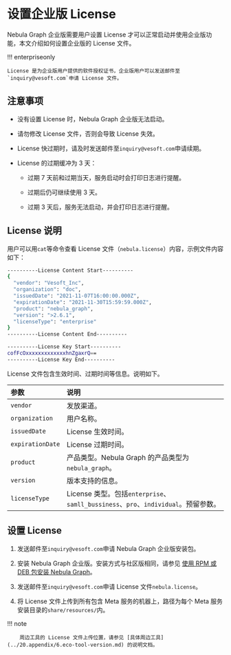 # 设置企业版 License

Nebula Graph 企业版需要用户设置 License 才可以正常启动并使用企业版功能，本文介绍如何设置企业版的 License 文件。

!!! enterpriseonly

    License 是为企业版用户提供的软件授权证书，企业版用户可以发送邮件至`inquiry@vesoft.com`申请 License 文件。

## 注意事项

- 没有设置 License 时，Nebula Graph 企业版无法启动。

- 请勿修改 License 文件，否则会导致 License 失效。

- License 快过期时，请及时发送邮件至`inquiry@vesoft.com`申请续期。

- License 的过期缓冲为 3 天：

  - 过期 7 天前和过期当天，服务启动时会打印日志进行提醒。

  - 过期后仍可继续使用 3 天。

  - 过期 3 天后，服务无法启动，并会打印日志进行提醒。

## License 说明

用户可以用`cat`等命令查看 License 文件（`nebula.license`）内容，示例文件内容如下：

```bash
----------License Content Start----------
{
  "vendor": "Vesoft_Inc",
  "organization": "doc",
  "issuedDate": "2021-11-07T16:00:00.000Z",
  "expirationDate": "2021-11-30T15:59:59.000Z",
  "product": "nebula_graph",
  "version": ">2.6.1",
  "licenseType": "enterprise"
}
----------License Content End----------

----------License Key Start----------
cofFcOxxxxxxxxxxxxxhnZgaxrQ==
----------License Key End----------
```

License 文件包含生效时间、过期时间等信息。说明如下。

|参数|说明|
|:---|:---|
|`vendor`|发放渠道。|
|`organization`|用户名称。|
|`issuedDate`|License 生效时间。|
|`expirationDate`|License 过期时间。|
|`product`|产品类型。Nebula Graph 的产品类型为`nebula_graph`。|
|`version`|版本支持的信息。|
|`licenseType`|License 类型。包括`enterprise`、`samll_bussiness`、`pro`、`individual`。预留参数。|

## 设置 License

1. 发送邮件至`inquiry@vesoft.com`申请 Nebula Graph 企业版安装包。

2. 安装 Nebula Graph 企业版。安装方式与社区版相同，请参见 [使用 RPM 或 DEB 包安装 Nebula Graph](2.compile-and-install-nebula-graph/2.install-nebula-graph-by-rpm-or-deb.md)。

3. 发送邮件至`inquiry@vesoft.com`申请 License 文件`nebula.license`。

4. 将 License 文件上传到所有包含 Meta 服务的机器上，路径为每个 Meta 服务安装目录的`share/resources/`内。

  !!! note

        周边工具的 License 文件上传位置，请参见 [具体周边工具](../20.appendix/6.eco-tool-version.md) 的说明文档。
